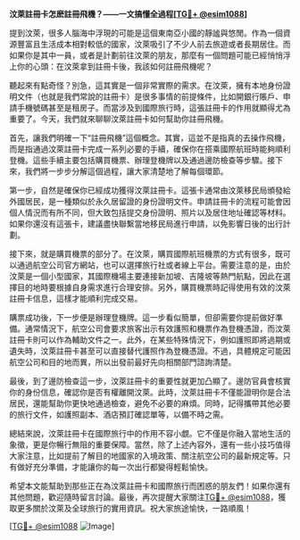 **汶萊註冊卡怎麽註冊飛機？——一文搞懂全過程[[TG💪+ @esim1088](https://t.me/s/esim1088)]**

提到汶萊，很多人腦海中浮現的可能是這個東南亞小國的靜謐與悠閒。作為一個資源豐富且生活成本相對較低的國家，汶萊吸引了不少人前去旅遊或者長期居住。而如果你是其中一員，或者是計劃前往汶萊的朋友，那麼有一個問題可能已經悄悄浮上你的心頭：在汶萊拿到註冊卡後，我該如何註冊飛機呢？

聽起來有點奇怪？別急，這其實是一個非常實際的需求。在汶萊，擁有本地身份證明文件（也就是我們常說的註冊卡）是很多事情的前提條件，比如開銀行賬戶、申請手機號碼甚至是租房子。而當涉及到國際旅行時，這張註冊卡的作用就顯得尤為重要了。今天，我們就來聊聊汶萊註冊卡如何幫助你註冊飛機。

首先，讓我們明確一下“註冊飛機”這個概念。其實，這並不是指真的去操作飛機，而是指通過汶萊註冊卡完成一系列必要的手續，確保你在搭乘國際航班時能夠順利登機。這些手續主要包括購買機票、辦理登機牌以及通過邊防檢查等步驟。接下來，我們將一步步分解這個過程，讓大家清楚地了解每個環節。

第一步，自然是確保你已經成功獲得汶萊註冊卡。這張卡通常由汶萊移民局頒發給外國居民，是一種類似於永久居留證的身份證明文件。申請註冊卡的流程可能會因個人情況而有所不同，但大致包括提交身份證明、照片以及居住地址確認等材料。如果你還沒有這張卡，建議盡快聯繫當地移民局進行申請，以免影響日後的出行計劃。

接下來，就是購買機票的部分了。在汶萊，購買國際航班機票的方式有很多，既可以通過航空公司官方網站，也可以選擇旅行社或者線上平台。需要注意的是，由於汶萊是一個小型國家，其國際機場主要連接新加坡、吉隆坡等熱門航點，因此在選擇目的地時要根據自身需求進行合理安排。另外，購買機票時記得使用有效的汶萊註冊卡信息，這樣才能順利完成交易。

購票成功後，下一步便是辦理登機牌。這一步看似簡單，但卻需要你提前做好準備。通常情況下，航空公司會要求旅客出示有效護照和機票作為登機憑證，而汶萊註冊卡則可以作為輔助文件之一。此外，在某些特殊情況下，例如護照即將過期或遺失時，汶萊註冊卡甚至可以直接替代護照作為登機憑證。不過，具體規定可能因航空公司和目的地而異，所以出發前最好先向相關部門諮詢清楚。

最後，到了邊防檢查這一步，汶萊註冊卡的重要性就更加凸顯了。邊防官員會核實你的身份信息，確認你是否有權離開汶萊。此時，汶萊註冊卡不僅能證明你是合法居民，還能幫助你更快地通過檢查，避免不必要的麻煩。同時，記得攜帶其他必要的旅行文件，如護照副本、酒店預訂確認單等，以備不時之需。

總結來說，汶萊註冊卡在國際旅行中的作用不容小覷。它不僅是你融入當地生活的象徵，更是你暢行無阻的重要保障。當然，除了上述內容外，還有一些小技巧值得大家注意，比如提前了解目的地國家的入境政策、關注航空公司的最新規定等。只有做好充分準備，才能讓你的每一次出行都變得輕鬆愉快。

希望本文能幫助到那些正在為汶萊註冊卡和國際旅行而困惑的朋友們！如果你還有其他問題，歡迎隨時留言討論。最後，再次提醒大家關注[TG💪+ @esim1088](https://t.me/s/esim1088)，獲取更多關於汶萊及全球旅行的實用資訊。祝大家旅途愉快，一路順風！

[[TG💪+ @esim1088](https://t.me/s/esim1088) ![Image](https://i.postimg.cc/4NQfJmqS/Snipaste-2025-05-13-00-14-12.png)]